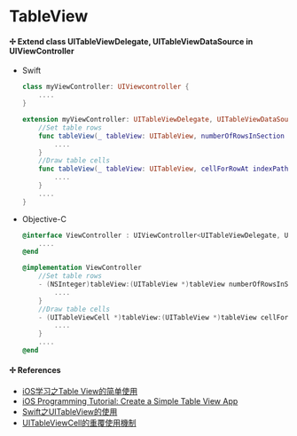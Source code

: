 # TableView

#### ✢ Extend class UITableViewDelegate, UITableViewDataSource in UIViewController
* Swift

    ```swift
    class myViewController: UIViewcontroller {
        ....
    }
    
    extension myViewController: UITableViewDelegate, UITableViewDataSource {
        //Set table rows
        func tableView(_ tableView: UITableView, numberOfRowsInSection section: Int) -> Int {
            ....
        }
        //Draw table cells
        func tableView(_ tableView: UITableView, cellForRowAt indexPath: IndexPath) -> UITableViewCell {
            ....
        }
        ....
    }
    ```

* Objective-C

    ```objective-c
    @interface ViewController : UIViewController<UITableViewDelegate, UITableViewDataSource>
        ....
    @end
    
    @implementation ViewController
        //Set table rows
        - (NSInteger)tableView:(UITableView *)tableView numberOfRowsInSection:(NSInteger)section {
            ....
        }
        //Draw table cells
        - (UITableViewCell *)tableView:(UITableView *)tableView cellForRowAtIndexPath:(NSIndexPath *)indexPath {
            ....
        }        
        ....
    @end
    ```

#### ✢ References
* [iOS学习之Table View的简单使用](http://blog.csdn.net/totogo2010/article/details/7642908)
* [iOS Programming Tutorial: Create a Simple Table View App](https://www.appcoda.com/ios-programming-tutorial-create-a-simple-table-view-app/)
* [Swift之UITableView的使用](http://www.wugaojun.com/blog/2015/05/09/ru-he-da-jian-bo-ke/)
* [UITableViewCell的重覆使用機制](http://eddychang.me/blog/swift/64-uitableviewcell-reuse.html)




